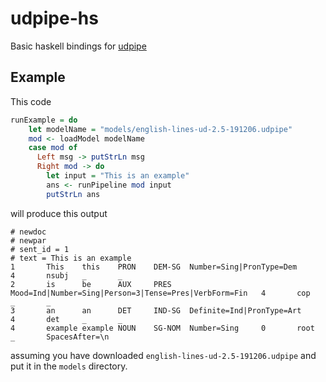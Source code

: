 # udpipe-hs
Basic haskell bindings for [udpipe](https://github.com/ufal/udpipe)

## Example

This code

```haskell
runExample = do
    let modelName = "models/english-lines-ud-2.5-191206.udpipe"
    mod <- loadModel modelName
    case mod of
      Left msg -> putStrLn msg
      Right mod -> do
        let input = "This is an example"
        ans <- runPipeline mod input
        putStrLn ans
```

will produce this output

```
# newdoc
# newpar
# sent_id = 1
# text = This is an example
1       This    this    PRON    DEM-SG  Number=Sing|PronType=Dem        4       nsubj   _       _
2       is      be      AUX     PRES    Mood=Ind|Number=Sing|Person=3|Tense=Pres|VerbForm=Fin   4       cop     _       _
3       an      an      DET     IND-SG  Definite=Ind|PronType=Art       4       det     _       _
4       example example NOUN    SG-NOM  Number=Sing     0       root    _       SpacesAfter=\n
```

assuming you have downloaded `english-lines-ud-2.5-191206.udpipe` and put it in the `models` directory.
